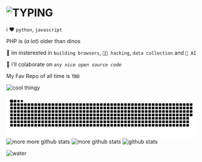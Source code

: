 # ![TYPING](https://readme-typing-svg.herokuapp.com?font=Fira+Code&size=25&pause=1000&center=true&width=435&lines=👋+Hi%2C+I%27m+ReallyFloppyPenguin!+🐧)



i ❤️ `python`, `javascript`

PHP is (*a lot*) older than dinos

👀 im insterested in `building browsers`, `🧑‍💻 hacking`, `data collection` and `🤖 AI`

👷 i'll colaborate on *`any nice open source code`*

My Fav Repo of all time is `TBD`


![cool thingy](https://user-images.githubusercontent.com/74038190/212284115-f47cd8ff-2ffb-4b04-b5bf-4d1c14c0247f.gif)

![ghub snake](https://github.com/ReallyFloppyPenguin/ReallyFloppyPenguin/blob/1ac6125a50424f7d49c0e4a07b45a2c7c39203d0/github-user-contribution.svg)
![more more github stats](https://github-readme-stats.vercel.app/api/top-langs/?username=ReallyFloppyPenguin&show_icons=true&theme=gruvbox)
![more github stats](https://camo.githubusercontent.com/7ab1b617040cfdf42f16373542398301edacd5847bd308cc01d33a4e755a0afe/68747470733a2f2f6769746875622d726561646d652d73746174732e76657263656c2e6170702f6170692f746f702d6c616e67733f757365726e616d653d726f7368616e2d6d65747269782673686f775f69636f6e733d74727565266c6f63616c653d656e266c61796f75743d636f6d70616374)
![github stats](https://github-readme-stats.vercel.app/api?username=ReallyFloppyPenguin&show_icons=true&theme=gruvbox)

![water](https://camo.githubusercontent.com/f807ffebb3eea340b33f49e8492486b299dce7747c47caebaf2c401c0383dd9c/68747470733a2f2f63617073756c652d72656e6465722e76657263656c2e6170702f6170693f747970653d776176696e6726636f6c6f723d356364636634266865696768743d3132302673656374696f6e3d666f6f746572)
